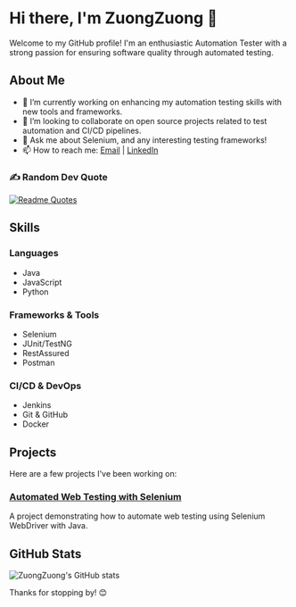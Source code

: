 # Hi there, I'm ZuongZuong 👋

Welcome to my GitHub profile! I'm an enthusiastic Automation Tester with a strong passion for ensuring software quality through automated testing.

## About Me

- 🔭 I’m currently working on enhancing my automation testing skills with new tools and frameworks.
- 👯 I’m looking to collaborate on open source projects related to test automation and CI/CD pipelines.
- 💬 Ask me about Selenium, and any interesting testing frameworks!
- 📫 How to reach me: [Email](mailto:your-email@example.com) | [LinkedIn](https://www.linkedin.com/in/your-linkedin/)

### ✍️ Random Dev Quote
[![Readme Quotes](https://quotes-github-readme.vercel.app/api?type=horizontal&theme=dark)](https://github.com/piyushsuthar/github-readme-quotes)

## Skills

### Languages
- Java
- JavaScript
- Python

### Frameworks & Tools
- Selenium
- JUnit/TestNG
- RestAssured
- Postman

### CI/CD & DevOps
- Jenkins
- Git & GitHub
- Docker

## Projects

Here are a few projects I've been working on:

### [Automated Web Testing with Selenium](https://github.com/ZuongZuong/selenium-web-testing)
A project demonstrating how to automate web testing using Selenium WebDriver with Java.

## GitHub Stats

![ZuongZuong's GitHub stats](https://github-readme-stats.vercel.app/api?username=ZuongZuong&show_icons=true&theme=radical)

Thanks for stopping by! 😊
